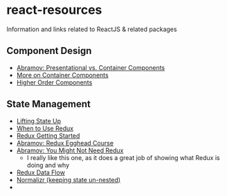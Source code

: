 # react-resources
Information and links related to ReactJS &amp; related packages

## Component Design

* [Abramov: Presentational vs. Container Components](https://medium.com/@dan_abramov/smart-and-dumb-components-7ca2f9a7c7d0)
* [More on Container Components](https://medium.com/@learnreact/container-components-c0e67432e005)
* [Higher Order Components](https://medium.com/@dan_abramov/mixins-are-dead-long-live-higher-order-components-94a0d2f9e750)

## State Management

* [Lifting State Up](https://reactjs.org/docs/lifting-state-up.html)
* [When to Use Redux](https://medium.com/@fastphrase/when-to-use-redux-f0aa70b5b1e2)
* [Redux Getting Started](https://redux.js.org/basics/actions)
* [Abramov: Redux Egghead Course](https://egghead.io/courses/getting-started-with-redux)
* [Abramov: You Might Not Need Redux](https://medium.com/@dan_abramov/you-might-not-need-redux-be46360cf367)
  * I really like this one, as it does a great job of showing what Redux is doing and why
* [Redux Data Flow](https://redux.js.org/basics/data-flow)
* [Normalizr (keeping state un-nested)](https://github.com/paularmstrong/normalizr/blob/master/docs/introduction.md)
* 
